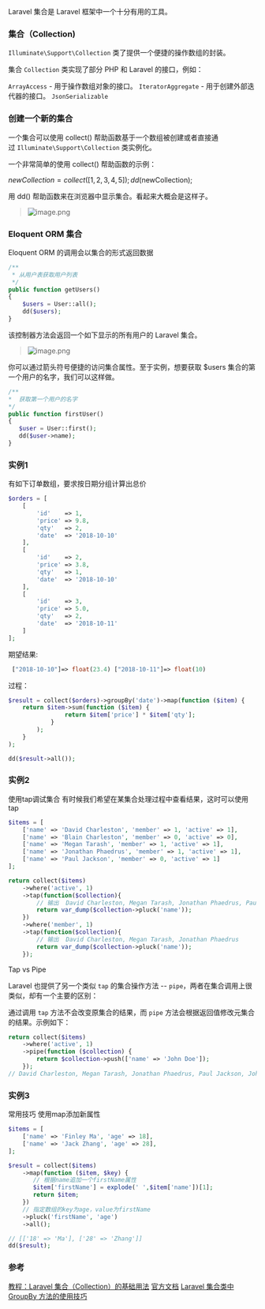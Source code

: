 Laravel 集合是 Laravel 框架中一个十分有用的工具。

### 集合（Collection)

`Illuminate\Support\Collection` 类了提供一个便捷的操作数组的封装。

集合 `Collection` 类实现了部分 PHP 和 Laravel 的接口，例如：

`ArrayAccess` - 用于操作数组对象的接口。
`IteratorAggregate` - 用于创建外部迭代器的接口。
`JsonSerializable`

### 创建一个新的集合
一个集合可以使用 collect() 帮助函数基于一个数组被创建或者直接通过 `Illuminate\Support\Collection` 类实例化。

一个非常简单的使用 collect() 帮助函数的示例：

$newCollection = collect([1, 2, 3, 4, 5]);
dd($newCollection);

用 dd() 帮助函数来在浏览器中显示集合。看起来大概会是这样子。
> ![image.png](https://cdn.learnku.com/uploads/images/201903/26/1/1L5ErpgwUZ.png!large)

### Eloquent ORM 集合
Eloquent ORM 的调用会以集合的形式返回数据
```php
/**
 * 从用户表获取用户列表
 */
public function getUsers()
{
    $users = User::all();
    dd($users);
}
```
该控制器方法会返回一个如下显示的所有用户的 Laravel 集合。


> ![image.png](https://cdn.learnku.com/uploads/images/201903/26/1/CwtWfv8gs6.png!large)
>
你可以通过箭头符号便捷的访问集合属性。至于实例，想要获取 $users 集合的第一个用户的名字，我们可以这样做。

```php    
/**
*  获取第一个用户的名字
*/
public function firstUser()
{
   $user = User::first();
   dd($user->name);
}
```

### 实例1
有如下订单数组，要求按日期分组计算出总价
```php
$orders = [
	[
		'id'    => 1,
		'price' => 9.8,
		'qty'   => 2,
		'date'  => '2018-10-10'
	],
	[
		'id'    => 2,
		'price' => 3.8,
		'qty'   => 1,
		'date'  => '2018-10-10'
	],
	[
		'id'    => 3,
		'price' => 5.0,
		'qty'   => 2,
		'date'  => '2018-10-11'
	]
];
```

期望结果:
```php
 ["2018-10-10"]=> float(23.4) ["2018-10-11"]=> float(10)
```

过程：
```php
$result = collect($orders)->groupBy('date')->map(function ($item) {
    return $item->sum(function ($item) {
                return $item['price'] * $item['qty'];
            }
        );
    }
);

dd($result->all());

```

### 实例2
使用tap调试集合
有时候我们希望在某集合处理过程中查看结果，这时可以使用tap
```php
$items = [
    ['name' => 'David Charleston', 'member' => 1, 'active' => 1],
    ['name' => 'Blain Charleston', 'member' => 0, 'active' => 0],
    ['name' => 'Megan Tarash', 'member' => 1, 'active' => 1],
    ['name' => 'Jonathan Phaedrus', 'member' => 1, 'active' => 1],
    ['name' => 'Paul Jackson', 'member' => 0, 'active' => 1]
];

return collect($items)
    ->where('active', 1)
    ->tap(function($collection){
        // 输出  David Charleston, Megan Tarash, Jonathan Phaedrus, Paul Jackson 
        return var_dump($collection->pluck('name'));
    })
    ->where('member', 1)
    ->tap(function($collection){
        // 输出  David Charleston, Megan Tarash, Jonathan Phaedrus
        return var_dump($collection->pluck('name'));
    });
```

Tap vs Pipe

Laravel 也提供了另一个类似 `tap` 的集合操作方法 -- `pipe`，两者在集合调用上很类似，却有一个主要的区别：

通过调用 `tap` 方法不会改变原集合的结果，而 `pipe` 方法会根据返回值修改元集合的结果。示例如下：

```php
return collect($items)
    ->where('active', 1)
    ->pipe(function ($collection) {
        return $collection->push(['name' => 'John Doe']);
    });
// David Charleston, Megan Tarash, Jonathan Phaedrus, Paul Jackson, John Doe
```

### 实例3
常用技巧
使用map添加新属性

```php
$items = [
    ['name' => 'Finley Ma', 'age' => 18],
    ['name' => 'Jack Zhang', 'age' => 28],
];

$result = collect($items)
    ->map(function ($item, $key) {
       // 根据name追加一个firstName属性
       $item['firstName'] = explode(' ',$item['name'])[1];
       return $item;
    })
    // 指定数组的key为age，value为firstName
    ->pluck('firstName', 'age')
    ->all();

// [['18' => 'Ma'], ['28' => 'Zhang']]
dd($result);
```



### 参考
[教程：Laravel 集合（Collection）的基础用法](https://learnku.com/laravel/t/26110)
[官方文档](https://learnku.com/docs/laravel/6.x/collections/5161)
[Laravel 集合类中 GroupBy 方法的使用技巧](https://learnku.com/laravel/t/8713/the-use-of-the-groupby-method-in-the-laravel-collection-class)
